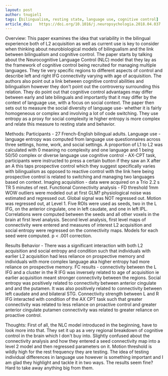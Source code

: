 ```yaml
---
layout: post
author: tnugiel1
tags: [bilingualism, resting state, language use, cognitive control]
article_doi:   https://doi.org/10.1016/j.neuropsychologia.2018.04.037
---
```


Overview: This paper examines the idea that variability in the bilingual experience both of L2 acquisition as well as current use is key to consider when thinking about neurobiological models of bilingualism and the link between bilingualism and cognitive control. The paper starts by talking about the Neurocognitive Language Control (NLC) model that they lay as the framework of cognitive control being recruited for managing multiple languages. They tie very specific regions to different aspects of control and describe left and right IFG connectivity varying with age of acquisition. The authors also point out a link between cognitive control abilities and bilingualism however they don't point out the controversy surrounding this relation. They do point out that cognitive control advantages may differ between early and late bilinguals and importantly that it may differ by the context of language use, with a focus on social context. The paper then sets out to measure the social diversity of language use- whether it is fairly homogeneous or complex and involving a lot of code switching. They use entropy as a proxy for social complexity ie higher entropy is more complex and relate this measure to resting state and behavior. 

Methods: Participants - 27 French-English bilingual adults. 
Language use - language entropy was computed from language use questionnaires across three settings, home, work, and social settings. A proportion of L1 to L2 was calculated with 0 meaning no complexity and one language and 1 being 50/50 complex or diverse language use 
cognitive control - AX-CPT task, participants were instructed to press a certain button if they saw an X after an A this taps prospective control which they suggest specifically varies with bilingualism as opposed to reactive control with the link here being prospective control is related to switching and managing two languages based on context. 
Imaging acquisition - data were acquired on a Trio 2.2 s TR 5 minutes of rest. 
Functional Connectivity analysis - FD threshold 1mm WOW outliers were modeled out at first GLM? physiological noise was estimated and regressed out. Global signal was NOT regressed out. Motion was regressed out, at Level 1. Five ROIs were used as seeds, two in the L IFG, on the anterior cingulate, one in left caudate, and one in left IPL. Correlations were computed between the seeds and all other voxels in the brain at first level analysis. Second level analysis, first level maps of connectivity were entered and measures of interest L2 acquisition and social entropy were regressed on the connectivity maps. Models for each seed were computed. p < .001 correction.


Results Behavior - There was a significant interaction with both L2 acquisition and social entropy and condition such that individuals with earlier L2 acquisition had less reliance on prospective memory and individuals with more complex language aka higher entropy had more reliance on prospective memory. 
FC results - connectivity between the L IFG and a cluster in the R IFG was inversely related to age of acquisition ie earlier acquisition meant stronger connectivity between the regions. Social entropy was positively related to connectivity between anterior cingulate and and the putamen. It was also positively related to connectivity between left caudate and and bilateral STG. Connectivity strength between L and R IFG interacted with condition of the AX CPT task such that greater connectivity was related to less reliance on proactive control and greater anterior cingulate putamen connectivity was related to greater reliance on proactive control.  


Thoughts: First of all, the NLC model introduced in the beginning, have to look more into that. They set it up  as a very regional breakdown of cognitive control in the brain which I don't buy into. Slightly confused about the connectivity analysis and how they entered a seed connectivity map into a level 2 model and then regressed parameters on it. Motion threshold is wildly high for the rest frequency they are testing. The idea of testing individual differences in language use however is something important and I am glad they highlight and tackle it in two ways. The results seem fine? Hard to take away anything big from them. 
